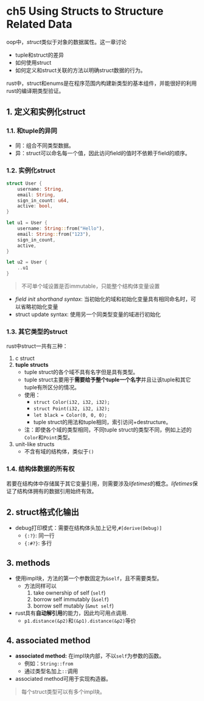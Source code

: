# ch5 Using Structs to Structure Related Data

oop中，*struct*类似于对象的数据属性。这一章讨论

+ tuple和struct的差异
+ 如何使用struct
+ 如何定义和struct关联的方法以明确struct数据的行为。

rust中，struct和enums是在程序范围内构建新类型的基本组件，并能很好的利用rust的编译期类型验证。

## 1. 定义和实例化struct

### 1.1. 和tuple的异同

+ 同：组合不同类型数据。
+ 异：struct可以命名每一个值，因此访问field的值时不依赖于field的顺序。

### 1.2. 实例化struct

```rust
struct User {
	username: String, 
	email: String,
	sign_in_count: u64,
	active: bool,
}

let u1 = User {
	username: String::from("Hello"),
	email: String::from("123"),
	sign_in_count,
	active,
}

let u2 = User {
	..u1
}
```

>  不可单个域设置是否immutable，只能整个结构体变量设置

+ *field init shorthand syntax*: 当初始化的域和初始化变量具有相同命名时，可以省略初始化变量
+ struct update syntax: 使用另一个同类型变量的域进行初始化

### 1.3. 其它类型的struct

rust中struct一共有三种：

1. c struct
2. **tuple structs**
	+ tuple struct的各个域不具有名字但是具有类型。
	+ tuple struct主要用于**需要给予整个tuple一个名字**并且让该tuple和其它tuple有所区分的情况。
	+ 使用：
		+ `struct Color(i32, i32, i32);`
		+ `struct Point(i32, i32, i32);`
		+ `let black = Color(0, 0, 0);`
		+ tuple struct的用法和tuple相同，索引访问+destructure。
	+ 注：即使各个域的类型相同，不同tuple struct的类型不同，例如上述的`Color`和`Point`类型。
3. unit-like structs
	+ 不含有域的结构体，类似于`()`

### 1.4. 结构体数据的所有权

若要在结构体中存储属于其它变量引用，则需要涉及*lifetimes*的概念。*lifetimes*保证了结构体拥有的数据引用始终有效。

## 2. struct格式化输出

+ debug打印模式：需要在结构体头加上记号,`#[derive(Debug)]`
	+ `{:?}`: 同一行
	+ `{:#?}`: 多行

## 3. methods

+ 使用impl块，方法的第一个参数固定为`&self`，且不需要类型。
	+ 方法同样可以
		1. take ownership of self (`self`)
		2. borrow self immutably (`&self`)
		3. borrow self mutably (`&mut self`)
+ rust具有**自动解引用**的能力，因此均可用点调用.
	+ `p1.distance(&p2)`和`(&p1).distance(&p2)`等价

## 4. associated method

+ **associated method:** 在impl块内部，不以`self`为参数的函数。
	+ 例如：`String::from`
	+ 通过类型名加上`::`调用
+ associated method可用于实现构造器。

> 每个struct类型可以有多个impl块。
